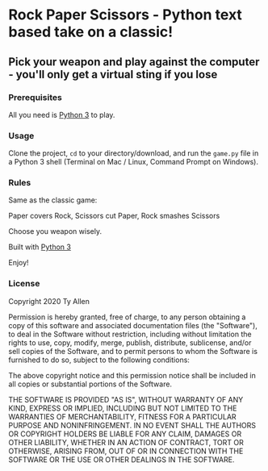 # Rock Paper Scissors - Python text based take on a classic!

## Pick your weapon and play against the computer - you'll only get a virtual sting if you lose

### Prerequisites 
All you need is [Python 3](https://www.python.org/download/releases/3.0/) to play.

### Usage 
Clone the project, <code>cd</code> to your directory/download, and run the <code>game.py</code> file in a Python 3 shell (Terminal on Mac / Linux, Command Prompt on Windows).

### Rules
Same as the classic game:

Paper covers Rock, Scissors cut Paper, Rock smashes Scissors

Choose you weapon wisely.

Built with [Python 3](https://wiki.python.org/moin/BeginnersGuide)

Enjoy!

### License
Copyright 2020 Ty Allen

Permission is hereby granted, free of charge, to any person obtaining a copy of this software and associated documentation files (the "Software"), to deal in the Software without restriction, including without limitation the rights to use, copy, modify, merge, publish, distribute, sublicense, and/or sell copies of the Software, and to permit persons to whom the Software is furnished to do so, subject to the following conditions:

The above copyright notice and this permission notice shall be included in all copies or substantial portions of the Software.

THE SOFTWARE IS PROVIDED "AS IS", WITHOUT WARRANTY OF ANY KIND, EXPRESS OR IMPLIED, INCLUDING BUT NOT LIMITED TO THE WARRANTIES OF MERCHANTABILITY, FITNESS FOR A PARTICULAR PURPOSE AND NONINFRINGEMENT. IN NO EVENT SHALL THE AUTHORS OR COPYRIGHT HOLDERS BE LIABLE FOR ANY CLAIM, DAMAGES OR OTHER LIABILITY, WHETHER IN AN ACTION OF CONTRACT, TORT OR OTHERWISE, ARISING FROM, OUT OF OR IN CONNECTION WITH THE SOFTWARE OR THE USE OR OTHER DEALINGS IN THE SOFTWARE.
